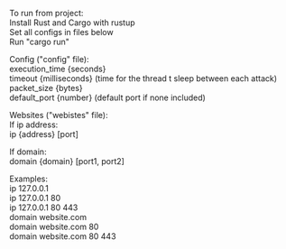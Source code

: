 To run from project: </br>
Install Rust and Cargo with rustup </br>
Set all configs in files below </br>
Run "cargo run" 

Config ("config" file): </br>
execution_time {seconds} </br>
timeout {milliseconds} (time for the thread t sleep between each attack) </br>
packet_size {bytes} </br>
default_port {number} (default port if none included) </br>

Websites ("webistes" file): </br>
If ip address: </br>
ip {address} [port]
</br>

If domain: </br>
domain {domain} [port1, port2] </br>

Examples: </br>
ip 127.0.0.1 </br> 
ip 127.0.0.1 80 </br>
ip 127.0.0.1 80 443 </br>
domain website.com </br>
domain website.com 80 </br>
domain website.com 80 443 </br>